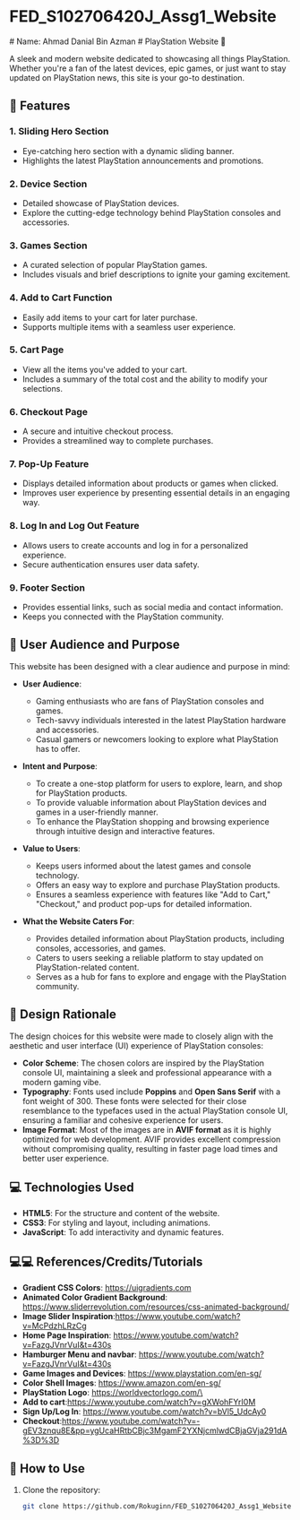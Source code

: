# FED_S102706420J_Assg1_Website
<FED Assignment Repository>
# Name: Ahmad Danial Bin Azman
# PlayStation Website 🌟

A sleek and modern website dedicated to showcasing all things PlayStation. Whether you're a fan of the latest devices, epic games, or just want to stay updated on PlayStation news, this site is your go-to destination.

## 🚀 Features  
### 1. **Sliding Hero Section**  
   - Eye-catching hero section with a dynamic sliding banner.  
   - Highlights the latest PlayStation announcements and promotions.  

### 2. **Device Section**  
   - Detailed showcase of PlayStation devices.  
   - Explore the cutting-edge technology behind PlayStation consoles and accessories.  

### 3. **Games Section**  
   - A curated selection of popular PlayStation games.  
   - Includes visuals and brief descriptions to ignite your gaming excitement.  

### 4. **Add to Cart Function**  
   - Easily add items to your cart for later purchase.  
   - Supports multiple items with a seamless user experience.  

### 5. **Cart Page**  
   - View all the items you've added to your cart.  
   - Includes a summary of the total cost and the ability to modify your selections.  

### 6. **Checkout Page**  
   - A secure and intuitive checkout process.  
   - Provides a streamlined way to complete purchases.  

### 7. **Pop-Up Feature**  
   - Displays detailed information about products or games when clicked.  
   - Improves user experience by presenting essential details in an engaging way.  

### 8. **Log In and Log Out Feature**  
   - Allows users to create accounts and log in for a personalized experience.  
   - Secure authentication ensures user data safety.  

### 9. **Footer Section**  
   - Provides essential links, such as social media and contact information.  
   - Keeps you connected with the PlayStation community.

## 🎯 User Audience and Purpose  
This website has been designed with a clear audience and purpose in mind:  

- **User Audience**:  
   - Gaming enthusiasts who are fans of PlayStation consoles and games.  
   - Tech-savvy individuals interested in the latest PlayStation hardware and accessories.  
   - Casual gamers or newcomers looking to explore what PlayStation has to offer.  

- **Intent and Purpose**:  
   - To create a one-stop platform for users to explore, learn, and shop for PlayStation products.  
   - To provide valuable information about PlayStation devices and games in a user-friendly manner.  
   - To enhance the PlayStation shopping and browsing experience through intuitive design and interactive features.  

- **Value to Users**:  
   - Keeps users informed about the latest games and console technology.  
   - Offers an easy way to explore and purchase PlayStation products.  
   - Ensures a seamless experience with features like "Add to Cart," "Checkout," and product pop-ups for detailed information.  

- **What the Website Caters For**:  
   - Provides detailed information about PlayStation products, including consoles, accessories, and games.  
   - Caters to users seeking a reliable platform to stay updated on PlayStation-related content.  
   - Serves as a hub for fans to explore and engage with the PlayStation community.

## 🎨 Design Rationale  
The design choices for this website were made to closely align with the aesthetic and user interface (UI) experience of PlayStation consoles:
- **Color Scheme**: The chosen colors are inspired by the PlayStation console UI, maintaining a sleek and professional appearance with a modern gaming vibe.  
- **Typography**: Fonts used include **Poppins** and **Open Sans Serif** with a font weight of 300. These fonts were selected for their close resemblance to the typefaces used in the actual PlayStation console UI, ensuring a familiar and cohesive experience for users.  
- **Image Format**: Most of the images are in **AVIF format** as it is highly optimized for web development. AVIF provides excellent compression without compromising quality, resulting in faster page load times and better user experience.

## 💻 Technologies Used  
- **HTML5**: For the structure and content of the website.  
- **CSS3**: For styling and layout, including animations.  
- **JavaScript**: To add interactivity and dynamic features.

## 💻💻 References/Credits/Tutorials
- **Gradient CSS Colors**: https://uigradients.com
- **Animated Color Gradient Background**: https://www.sliderrevolution.com/resources/css-animated-background/
- **Image Slider Inspiration**:https://www.youtube.com/watch?v=McPdzhLRzCg
- **Home Page Inspiration**: https://www.youtube.com/watch?v=FazgJVnrVuI&t=430s
- **Hamburger Menu and navbar**: https://www.youtube.com/watch?v=FazgJVnrVuI&t=430s
- **Game Images and Devices**: https://www.playstation.com/en-sg/
- **Color Shell Images**: https://www.amazon.com/en-sg/
- **PlayStation Logo**: https://worldvectorlogo.com/\
- **Add to cart**:https://www.youtube.com/watch?v=gXWohFYrI0M
- **Sign Up/Log In**: https://www.youtube.com/watch?v=bVl5_UdcAy0
- **Checkout**:https://www.youtube.com/watch?v=-gEV3znqu8E&pp=ygUcaHRtbCBjc3MgamF2YXNjcmlwdCBjaGVja291dA%3D%3D



## 📌 How to Use
1. Clone the repository:
   ```bash
   git clone https://github.com/Rokuginn/FED_S102706420J_Assg1_Website.git
